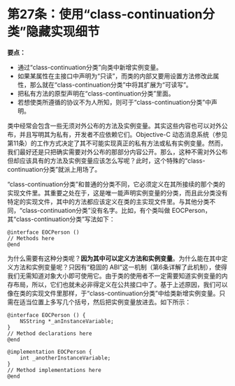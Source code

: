 # 第27条：使用“class-continuation分类”隐藏实现细节

**要点：**

* 通过“class-continuation分类”向类中新增实例变量。
* 如果某属性在主接口中声明为“只读”，而类的内部又要用设置方法修改此属性，那么就在“class-continuation分类”中将其扩展为“可读写”。
* 把私有方法的原型声明在“class-continuation分类”里面。
* 若想使类所遵循的协议不为人所知，则可于“class-continuation分类”中声明。

类中经常会包含一些无须对外公布的方法及实例变量。其实这些内容也可以对外公布，并且写明其为私有，开发者不应依赖它们。Objective-C 动态消息系统（参见第11条）的工作方式决定了其不可能实现真正的私有方法或私有实例变量。然而，我们最好还是只把确实需要对外公布的那部分内容公开。那么，这种不需对外公布但却应该具有的方法及实例变量应该怎么写呢？此时，这个特殊的“class-continuation分类”就派上用场了。

“class-continuation分类”和普通的分类不同，它必须定义在其所接续的那个类的实现文件里。其重要之处在于，这是唯一能声明实例变量的分类，而且此分类没有特定的实现文件，其中的方法都应该定义在类的主实现文件里。与其他分类不同，“class-continuation分类”没有名字。比如，有个类叫做 EOCPerson，其“class-continuation分类”写法如下：

```
@interface EOCPerson ()
// Methods here
@end
```

为什么需要有这种分类呢？**因为其中可以定义方法和实例变量**。为什么能在其中定义方法和实例变量呢？只因有“稳固的 ABI”这一机制（第6条详解了此机制），使得我们无需知道对象大小即可使用它。由于类的使用者不一定需要知道实例变量的内存布局，所以，它们也就未必非得定义在公共接口中了。基于上述原因，我们可以像在类的实现文件里那样，于“class-continuation分类”中给类新增实例变量。只需在适当位置上多写几个括号，然后把实例变量放进去。如下所示：

```
@interface EOCPerson () {
    NSString *_anInstanceVariable;
}
// Method declarations here
@end

@implementation EOCPerson {
    int _anotherInstanceVariable;
}
// Method implementations here
@end
```





